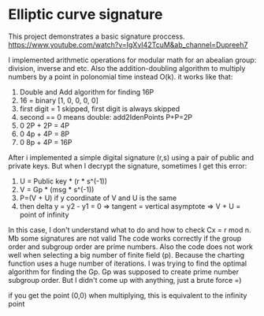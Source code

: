 # Elliptic curve signature  

This project demonstrates a basic signature proccess.
https://www.youtube.com/watch?v=IgXvI42TcuM&ab_channel=Dupreeh7

I implemented arithmetic operations for modular math for an abealian group: division, inverse and etc. 
Also the addition-doubling algorithm to multiply numbers by a point in polonomial time instead O(k). 
it works like that:

1. Double and Add algorithm for finding 16P
2. 16 = binary [1, 0, 0, 0, 0]
3. first digit = 1 skipped, first digit is always skipped
4. second == 0 means double: add2IdenPoints P+P=2P 
5. 0 2P + 2P = 4P
6. 0 4p + 4P = 8P
7. 0 8p + 4P = 16P 

After i implemented a simple digital signature (r,s) using a pair of public and private keys. 
But when I decrypt the signature, sometimes I get this error:

1. U = Public key * (r * s^(-1))
2. V = Gp * (msg * s^(-1))
3. P=(V + U) if y coordinate of V and U is the same
4. then delta y = y2 - y1 = 0 => tangent = vertical asymptote => V + U = point of infinity

In this case, I don't understand what to do and how to check Cx = r mod n. Mb some signatures are not valid
The code works correctly if the group order and subgroup order are prime numbers. 
Also the code does not work well when selecting a big number of finite field (p). 
Because the charting function uses a huge number of iterations. 
I was trying to find the optimal algorithm for finding the Gp. Gp was supposed to create prime number subgroup order.
But I didn't come up with anything, just a brute force =)

if you get the point (0,0) when multiplying, this is equivalent to the infinity point

